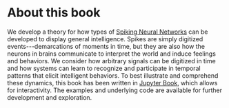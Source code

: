 # About this book

We develop a theory for how types of [Spiking Neural Networks](https://en.wikipedia.org/wiki/Spiking_neural_network) can be developed to display general intelligence.
Spikes are simply digitized events---demarcations of moments in time, but they are also how the neurons in brains communicate to interpret the world and induce feelings and behaviors.
We consider how arbitrary signals can be digitized in time and how systems can learn to recognize and participate in temporal patterns that elicit intelligent behaviors.
To best illustrate and comprehend these dynamics, this book has been written in [Jupyter Book](https://jupyterbook.org), which allows for interactivity.
The examples and underlying code are available for further development and exploration.


```{tableofcontents}
```
